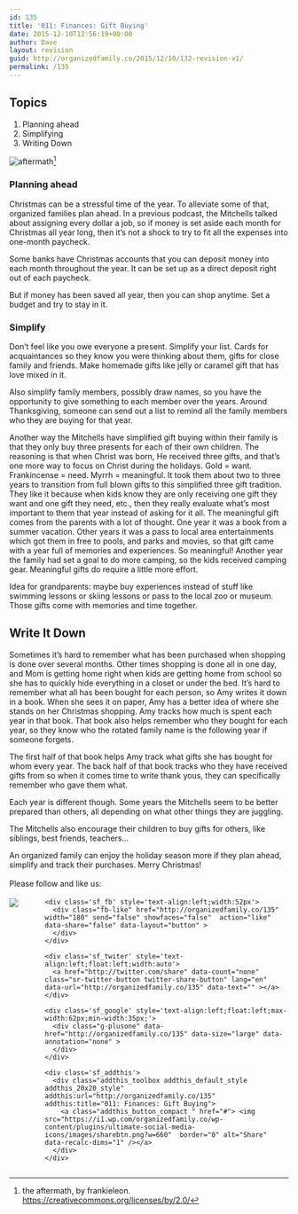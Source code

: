 ```yaml
---
id: 135
title: '011: Finances: Gift Buying'
date: 2015-12-10T12:56:19+00:00
author: Dave
layout: revision
guid: http://organizedfamily.co/2015/12/10/132-revision-v1/
permalink: /135
---
```

## Topics

  1. Planning ahead
  2. Simplifying
  3. Writing Down 

<img src="https://i1.wp.com/organizedfamily.co/wp-content/uploads/2015/12/aftermath.jpg?w=660" alt="aftermath" data-recalc-dims="1" />[^license] 

### Planning ahead

Christmas can be a stressful time of the year. To alleviate some of that, organized families plan ahead. In a previous podcast, the Mitchells talked about assigning every dollar a job, so if money is set aside each month for Christmas all year long, then it&#8217;s not a shock to try to fit all the expenses into one-month paycheck.

Some banks have Christmas accounts that you can deposit money into each month throughout the year. It can be set up as a direct deposit right out of each paycheck.

But if money has been saved all year, then you can shop anytime. Set a budget and try to stay in it.

### Simplify

Don&#8217;t feel like you owe everyone a present. Simplify your list. Cards for acquaintances so they know you were thinking about them, gifts for close family and friends. Make homemade gifts like jelly or caramel gift that has love mixed in it.

Also simplify family members, possibly draw names, so you have the opportunity to give something to each member over the years. Around Thanksgiving, someone can send out a list to remind all the family members who they are buying for that year.

Another way the Mitchells have simplified gift buying within their family is that they only buy three presents for each of their own children. The reasoning is that when Christ was born, He received three gifts, and that&#8217;s one more way to focus on Christ during the holidays. Gold = want. Frankincense = need. Myrrh = meaningful. It took them about two to three years to transition from full blown gifts to this simplified three gift tradition. They like it because when kids know they are only receiving one gift they want and one gift they need, etc., then they really evaluate what&#8217;s most important to them that year instead of asking for it all. The meaningful gift comes from the parents with a lot of thought. One year it was a book from a summer vacation. Other years it was a pass to local area entertainments which got them in free to pools, and parks and movies, so that gift came with a year full of memories and experiences. So meaningful! Another year the family had set a goal to do more camping, so the kids received camping gear. Meaningful gifts do require a little more effort.

Idea for grandparents: maybe buy experiences instead of stuff like swimming lessons or skiing lessons or pass to the local zoo or museum. Those gifts come with memories and time together.

## Write It Down

Sometimes it&#8217;s hard to remember what has been purchased when shopping is done over several months. Other times shopping is done all in one day, and Mom is getting home right when kids are getting home from school so she has to quickly hide everything in a closet or under the bed. It&#8217;s hard to remember what all has been bought for each person, so Amy writes it down in a book. When she sees it on paper, Amy has a better idea of where she stands on her Christmas shopping. Amy tracks how much is spent each year in that book. That book also helps remember who they bought for each year, so they know who the rotated family name is the following year if someone forgets.

The first half of that book helps Amy track what gifts she has bought for whom every year. The back half of that book tracks who they have received gifts from so when it comes time to write thank yous, they can specifically remember who gave them what.

Each year is different though. Some years the Mitchells seem to be better prepared than others, all depending on what other things they are juggling.

The Mitchells also encourage their children to buy gifts for others, like siblings, best friends, teachers&#8230;

An organized family can enjoy the holiday season more if they plan ahead, simplify and track their purchases. Merry Christmas!

[^license]:    
    the aftermath, by frankieleon. https://creativecommons.org/licenses/by/2.0/

<div class='sfsi_Sicons' style='width: 100%; display: inline-block; vertical-align: middle; text-align:left'>
  <div style='margin:0px 8px 0px 0px; line-height: 24px'>
    <span>Please follow and like us:</span>
  </div>
  
  <div class='sfsi_socialwpr'>
    <div class='sf_subscrbe' style='text-align:left;float:left;width:64px'>
      <a href="http://www.specificfeeds.com/widget/emailsubscribe/MTc5ODgx/OA==/" target="_blank"><img src="https://i2.wp.com/organizedfamily.co/wp-content/plugins/ultimate-social-media-icons/images/follow_subscribe.png?w=660" data-recalc-dims="1" /></a>
    </div>
    
    <div class='sf_fb' style='text-align:left;width:52px'>
      <div class="fb-like" href="http://organizedfamily.co/135" width="180" send="false" showfaces="false"  action="like" data-share="false" data-layout="button" >
      </div>
    </div>
    
    <div class='sf_twiter' style='text-align:left;float:left;width:auto'>
      <a href="http://twitter.com/share" data-count="none" class="sr-twitter-button twitter-share-button" lang="en" data-url="http://organizedfamily.co/135" data-text="" ></a>
    </div>
    
    <div class='sf_google' style='text-align:left;float:left;max-width:62px;min-width:35px;'>
      <div class="g-plusone" data-href="http://organizedfamily.co/135" data-size="large" data-annotation="none" >
      </div>
    </div>
    
    <div class='sf_addthis'>
      <div class="addthis_toolbox addthis_default_style addthis_20x20_style" addthis:url="http://organizedfamily.co/135" addthis:title="011: Finances: Gift Buying">
        <a class="addthis_button_compact " href="#"> <img src="https://i1.wp.com/organizedfamily.co/wp-content/plugins/ultimate-social-media-icons/images/sharebtn.png?w=660"  border="0" alt="Share" data-recalc-dims="1" /></a>
      </div>
    </div>
  </div>
</div>
